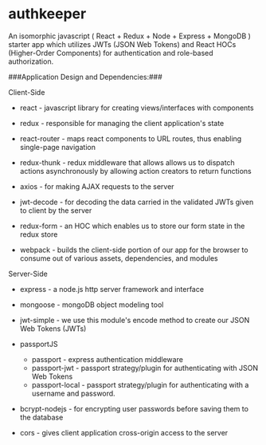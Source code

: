 authkeeper
======
An isomorphic javascript ( React + Redux + Node + Express + MongoDB ) starter app which utilizes JWTs (JSON Web Tokens) and React HOCs (Higher-Order Components) for authentication and role-based authorization.


###Application Design and Dependencies:###

Client-Side

* react - javascript library for creating views/interfaces with components

* redux - responsible for managing the client application's state

* react-router - maps react components to URL routes, thus enabling single-page navigation

* redux-thunk - redux middleware that allows allows us to dispatch actions asynchronously by allowing action creators to return functions

* axios - for making AJAX requests to the server

* jwt-decode - for decoding the data carried in the validated JWTs given to client by the server

* redux-form - an HOC which enables us to store our form state in the redux store

* webpack - builds the client-side portion of our app for the browser to consume out of various assets, dependencies, and modules



Server-Side

* express - a node.js http server framework and interface

* mongoose - mongoDB object modeling tool

* jwt-simple - we use this module's encode method to create our JSON Web Tokens (JWTs)

* passportJS
    * passport - express authentication middleware
    * passport-jwt - passport strategy/plugin for authenticating with JSON Web Tokens
    * passport-local - passport strategy/plugin for authenticating with a username and password.

* bcrypt-nodejs - for encrypting user passwords before saving them to the database

* cors - gives client application cross-origin access to the server
